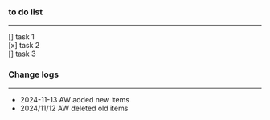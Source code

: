 ### to do list

---

[] task 1  
[x] task 2  
[] task 3  





### Change logs

---
- 2024-11-13 AW added new items
- 2024/11/12 AW deleted old items